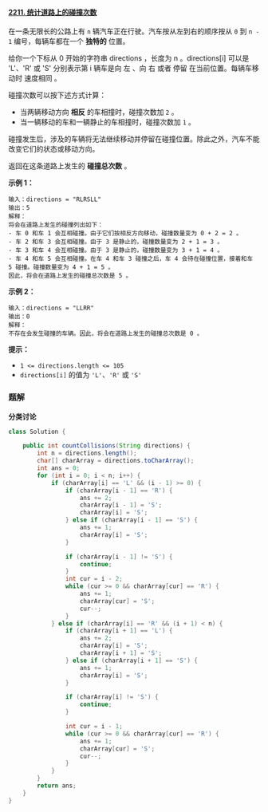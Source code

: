 #### [2211. 统计道路上的碰撞次数](https://leetcode-cn.com/problems/count-collisions-on-a-road/)

在一条无限长的公路上有 `n` 辆汽车正在行驶。汽车按从左到右的顺序按从 `0` 到 `n - 1` 编号，每辆车都在一个 **独特的** 位置。

给你一个下标从 0 开始的字符串 directions ，长度为 n 。directions[i] 可以是 'L'、'R' 或 'S' 分别表示第 i 辆车是向 左 、向 右 或者 停留 在当前位置。每辆车移动时 速度相同 。

碰撞次数可以按下述方式计算：

- 当两辆移动方向 **相反** 的车相撞时，碰撞次数加 `2` 。
- 当一辆移动的车和一辆静止的车相撞时，碰撞次数加 `1` 。

碰撞发生后，涉及的车辆将无法继续移动并停留在碰撞位置。除此之外，汽车不能改变它们的状态或移动方向。

返回在这条道路上发生的 **碰撞总次数** 。

**示例 1：**

```shell
输入：directions = "RLRSLL"
输出：5
解释：
将会在道路上发生的碰撞列出如下：
- 车 0 和车 1 会互相碰撞。由于它们按相反方向移动，碰撞数量变为 0 + 2 = 2 。
- 车 2 和车 3 会互相碰撞。由于 3 是静止的，碰撞数量变为 2 + 1 = 3 。
- 车 3 和车 4 会互相碰撞。由于 3 是静止的，碰撞数量变为 3 + 1 = 4 。
- 车 4 和车 5 会互相碰撞。在车 4 和车 3 碰撞之后，车 4 会待在碰撞位置，接着和车 5 碰撞。碰撞数量变为 4 + 1 = 5 。
因此，将会在道路上发生的碰撞总次数是 5 。
```

**示例 2：**

```shell
输入：directions = "LLRR"
输出：0
解释：
不存在会发生碰撞的车辆。因此，将会在道路上发生的碰撞总次数是 0 。
```

**提示：**

- `1 <= directions.length <= 105`
- `directions[i]` 的值为 `'L'`、`'R'` 或 `'S'`

### 题解

**分类讨论**

```java
class Solution {

    public int countCollisions(String directions) {
        int n = directions.length();
        char[] charArray = directions.toCharArray();
        int ans = 0;
        for (int i = 0; i < n; i++) {
            if (charArray[i] == 'L' && (i - 1) >= 0) {
                if (charArray[i - 1] == 'R') {
                    ans += 2;
                    charArray[i - 1] = 'S';
                    charArray[i] = 'S';
                } else if (charArray[i - 1] == 'S') {
                    ans += 1;
                    charArray[i] = 'S';
                }

                if (charArray[i - 1] != 'S') {
                    continue;
                }
                int cur = i - 2;
                while (cur >= 0 && charArray[cur] == 'R') {
                    ans += 1;
                    charArray[cur] = 'S';
                    cur--;
                }
            } else if (charArray[i] == 'R' && (i + 1) < n) {
                if (charArray[i + 1] == 'L') {
                    ans += 2;
                    charArray[i] = 'S';
                    charArray[i + 1] = 'S';
                } else if (charArray[i + 1] == 'S') {
                    ans += 1;
                    charArray[i] = 'S';
                }

                if (charArray[i] != 'S') {
                    continue;
                }

                int cur = i - 1;
                while (cur >= 0 && charArray[cur] == 'R') {
                    ans += 1;
                    charArray[cur] = 'S';
                    cur--;
                }
            }
        }
        return ans;
    }
}
```
